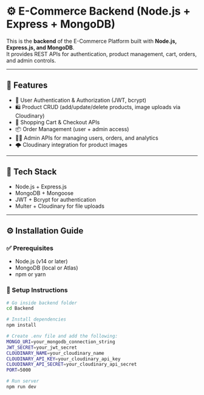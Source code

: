 # ⚙️ E-Commerce Backend (Node.js + Express + MongoDB)

This is the **backend** of the E-Commerce Platform built with **Node.js, Express.js, and MongoDB**.  
It provides REST APIs for authentication, product management, cart, orders, and admin controls.

---

## 🚀 Features

- 🔐 User Authentication & Authorization (JWT, bcrypt)  
- 🛍️ Product CRUD (add/update/delete products, image uploads via Cloudinary)  
- 🛒 Shopping Cart & Checkout APIs  
- 📦 Order Management (user + admin access)  
- 🧑‍💼 Admin APIs for managing users, orders, and analytics  
- 🌩️ Cloudinary integration for product images  

---

## 🧰 Tech Stack

- Node.js + Express.js  
- MongoDB + Mongoose  
- JWT + Bcrypt for authentication  
- Multer + Cloudinary for file uploads  

---

## ⚙️ Installation Guide

### ✅ Prerequisites
- Node.js (v14 or later)  
- MongoDB (local or Atlas)  
- npm or yarn  

### 🔧 Setup Instructions
```bash
# Go inside backend folder
cd Backend

# Install dependencies
npm install

# Create .env file and add the following:
MONGO_URI=your_mongodb_connection_string
JWT_SECRET=your_jwt_secret
CLOUDINARY_NAME=your_cloudinary_name
CLOUDINARY_API_KEY=your_cloudinary_api_key
CLOUDINARY_API_SECRET=your_cloudinary_api_secret
PORT=5000

# Run server
npm run dev
